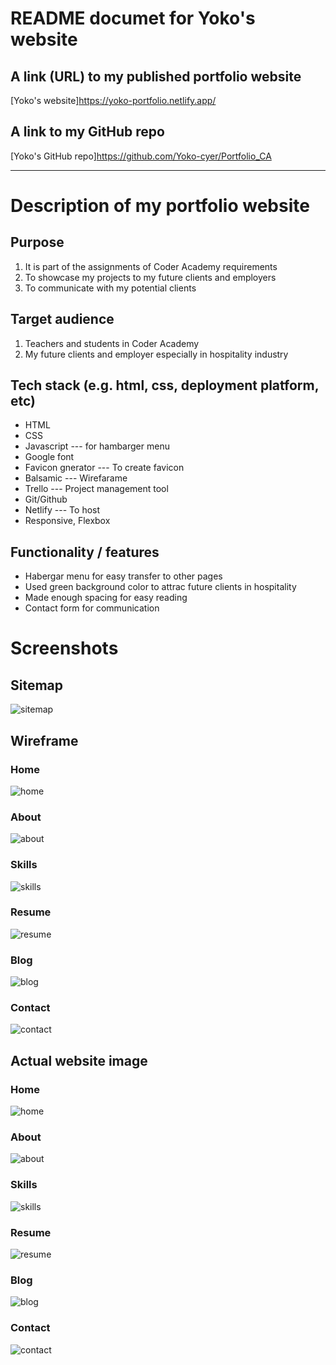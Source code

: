 # README documet for Yoko's website #


## A link (URL) to my published portfolio website ##

[Yoko's website]https://yoko-portfolio.netlify.app/

## A link to my GitHub repo ##
[Yoko's GitHub repo]https://github.com/Yoko-cyer/Portfolio_CA

---

# Description of my portfolio website #
## Purpose ##

1. It is part of the assignments of Coder Academy requirements 
2. To showcase my projects to my future clients and employers
3. To communicate with my potential clients

## Target audience ##

1. Teachers and students in Coder Academy
2. My future clients and employer especially in hospitality industry


## Tech stack (e.g. html, css, deployment platform, etc) ##

- HTML
- CSS
- Javascript --- for hambarger menu
- Google font 
- Favicon gnerator --- To create favicon
- Balsamic --- Wirefarame
- Trello --- Project management tool
- Git/Github
- Netlify --- To host
- Responsive, Flexbox

## Functionality / features ##

- Habergar menu for easy transfer to other pages
- Used green background color to attrac future clients in hospitality
- Made enough spacing for easy reading
- Contact form for communication

# Screenshots #

## Sitemap ##
![sitemap](img/new-sitemap.png)

## Wireframe ##

### Home ###
![home](img/home.png)
### About ###
![about](img/about.png)
### Skills ###
![skills](img/skills.png)
### Resume ###
![resume](img/resume.png)
### Blog ###
![blog](img/blog.png)
### Contact ###
![contact](img/contact.png)

## Actual website image ##

### Home ### 
![home](img/home-screen.png)

### About ### 

![about](img/about-screen.png)

### Skills ### 
![skills](img/skills-screen.png)

### Resume ### 
![resume](img/resume-screen.png)

### Blog ### 
![blog](img/blog-screen.png)

### Contact ### 
![contact](img/contact-screen.png)
